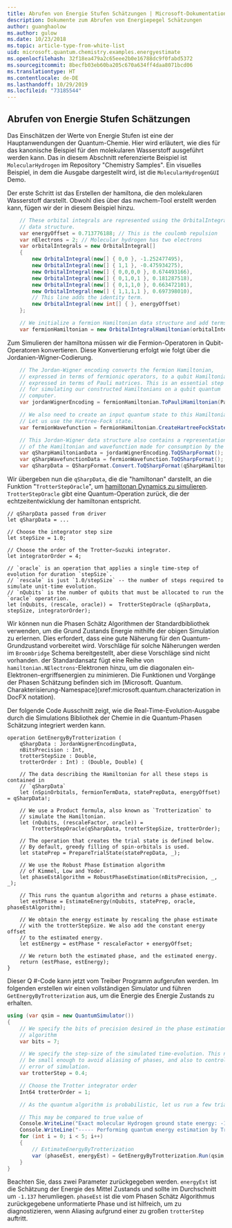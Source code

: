 ```yaml
---
title: Abrufen von Energie Stufen Schätzungen | Microsoft-Dokumentation
description: Dokumente zum Abrufen von Energiepegel Schätzungen
author: guanghaolow
ms.author: gulow
ms.date: 10/23/2018
ms.topic: article-type-from-white-list
uid: microsoft.quantum.chemistry.examples.energyestimate
ms.openlocfilehash: 32f18ea479a2c65eee2b0e16788dc9f0fabd5372
ms.sourcegitcommit: 8becfb03eb60ba205c670a634ff4daa8071bcd06
ms.translationtype: HT
ms.contentlocale: de-DE
ms.lasthandoff: 10/29/2019
ms.locfileid: "73185544"
---
```

## <a name="obtaining-energy-level-estimates"></a>Abrufen von Energie Stufen Schätzungen
Das Einschätzen der Werte von Energie Stufen ist eine der Hauptanwendungen der Quantum-Chemie. Hier wird erläutert, wie dies für das kanonische Beispiel für den molekularen Wasserstoff ausgeführt werden kann. Das in diesem Abschnitt referenzierte Beispiel ist `MolecularHydrogen` im Repository "Chemistry Samples". Ein visuelles Beispiel, in dem die Ausgabe dargestellt wird, ist die `MolecularHydrogenGUI` Demo.

Der erste Schritt ist das Erstellen der hamiltona, die den molekularen Wasserstoff darstellt. Obwohl dies über das nwchem-Tool erstellt werden kann, fügen wir der in diesem Beispiel hinzu.

```csharp
    // These orbital integrals are represented using the OrbitalIntegral
    // data structure.
    var energyOffset = 0.713776188; // This is the coulomb repulsion
    var nElectrons = 2; // Molecular hydrogen has two electrons
    var orbitalIntegrals = new OrbitalIntegral[]
    {
        new OrbitalIntegral(new[] { 0,0 }, -1.252477495),
        new OrbitalIntegral(new[] { 1,1 }, -0.475934275),
        new OrbitalIntegral(new[] { 0,0,0,0 }, 0.674493166),
        new OrbitalIntegral(new[] { 0,1,0,1 }, 0.181287518),
        new OrbitalIntegral(new[] { 0,1,1,0 }, 0.663472101),
        new OrbitalIntegral(new[] { 1,1,1,1 }, 0.697398010),
        // This line adds the identity term.
        new OrbitalIntegral(new int[] { }, energyOffset)
    };

    // We initialize a fermion Hamiltonian data structure and add terms to it.
    var fermionHamiltonian = new OrbitalIntegralHamiltonian(orbitalIntegrals).ToFermionHamiltonian();
```

Zum Simulieren der hamiltona müssen wir die Fermion-Operatoren in Qubit-Operatoren konvertieren. Diese Konvertierung erfolgt wie folgt über die Jordanien-Wigner-Codierung.

```csharp
    // The Jordan-Wigner encoding converts the fermion Hamiltonian, 
    // expressed in terms of fermionic operators, to a qubit Hamiltonian,
    // expressed in terms of Pauli matrices. This is an essential step
    // for simulating our constructed Hamiltonians on a qubit quantum
    // computer.
    var jordanWignerEncoding = fermionHamiltonian.ToPauliHamiltonian(Pauli.QubitEncoding.JordanWigner);

    // We also need to create an input quantum state to this Hamiltonian.
    // Let us use the Hartree-Fock state.
    var fermionWavefunction = fermionHamiltonian.CreateHartreeFockState(nElectrons);

    // This Jordan-Wigner data structure also contains a representation 
    // of the Hamiltonian and wavefunction made for consumption by the Q# operations.
    var qSharpHamiltonianData = jordanWignerEncoding.ToQSharpFormat();
    var qSharpWavefunctionData = fermionWavefunction.ToQSharpFormat();
    var qSharpData = QSharpFormat.Convert.ToQSharpFormat(qSharpHamiltonianData, qSharpWavefunctionData);
```

Wir übergeben nun die `qSharpData`, die die "hamiltonan" darstellt, an die Funktion "`TrotterStepOracle`", um [hamiltonan Dynamics zu simulieren](xref:microsoft.quantum.libraries.standard.algorithms). `TrotterStepOracle` gibt eine Quantum-Operation zurück, die der echtzeitentwicklung der hamiltonan entspricht.

```qsharp
// qSharpData passed from driver
let qSharpData = ... 

// Choose the integrator step size
let stepSize = 1.0;

// Choose the order of the Trotter—Suzuki integrator.
let integratorOrder = 4;

// `oracle` is an operation that applies a single time-step of evolution for duration `stepSize`.
// `rescale` is just `1.0/stepSize` -- the number of steps required to simulate unit-time evolution.
// `nQubits` is the number of qubits that must be allocated to run the `oracle` operatrion.
let (nQubits, (rescale, oracle)) =  TrotterStepOracle (qSharpData, stepSize, integratorOrder);
```

Wir können nun die Phasen Schätz Algorithmen der Standardbibliothek verwenden, um die Grund Zustands Energie mithilfe der obigen Simulation zu erlernen. Dies erfordert, dass eine gute Näherung für den Quantum-Grundzustand vorbereitet wird. Vorschläge für solche Näherungen werden im `Broombridge` Schema bereitgestellt, aber diese Vorschläge sind nicht vorhanden. der Standardansatz fügt eine Reihe von `hamiltonian.NElectrons`-Elektronen hinzu, um die diagonalen ein-Elektronen-ergriffsenergien zu minimieren. Die Funktionen und Vorgänge der Phasen Schätzung befinden sich im [Microsoft. Quantum. Charakterisierung-Namespace](xref:microsoft.quantum.characterization in DocFX notation).

Der folgende Code Ausschnitt zeigt, wie die Real-Time-Evolution-Ausgabe durch die Simulations Bibliothek der Chemie in die Quantum-Phasen Schätzung integriert werden kann.

```qsharp
operation GetEnergyByTrotterization (
    qSharpData : JordanWignerEncodingData, 
    nBitsPrecision : Int, 
    trotterStepSize : Double, 
    trotterOrder : Int) : (Double, Double) {
    
    // The data describing the Hamiltonian for all these steps is contained in
    // `qSharpData`
    let (nSpinOrbitals, fermionTermData, statePrepData, energyOffset) = qSharpData!;
    
    // We use a Product formula, also known as `Trotterization` to
    // simulate the Hamiltonian.
    let (nQubits, (rescaleFactor, oracle)) = 
        TrotterStepOracle(qSharpData, trotterStepSize, trotterOrder);
    
    // The operation that creates the trial state is defined below.
    // By default, greedy filling of spin-orbitals is used.
    let statePrep = PrepareTrialState(statePrepData, _);
    
    // We use the Robust Phase Estimation algorithm
    // of Kimmel, Low and Yoder.
    let phaseEstAlgorithm = RobustPhaseEstimation(nBitsPrecision, _, _);
    
    // This runs the quantum algorithm and returns a phase estimate.
    let estPhase = EstimateEnergy(nQubits, statePrep, oracle, phaseEstAlgorithm);
    
    // We obtain the energy estimate by rescaling the phase estimate
    // with the trotterStepSize. We also add the constant energy offset
    // to the estimated energy.
    let estEnergy = estPhase * rescaleFactor + energyOffset;
    
    // We return both the estimated phase, and the estimated energy.
    return (estPhase, estEnergy);
}
```

Dieser Q #-Code kann jetzt vom Treiber Programm aufgerufen werden. Im folgenden erstellen wir einen vollständigen Simulator und führen `GetEnergyByTrotterization` aus, um die Energie des Energie Zustands zu erhalten.

```csharp
using (var qsim = new QuantumSimulator())
{
    // We specify the bits of precision desired in the phase estimation 
    // algorithm
    var bits = 7;

    // We specify the step-size of the simulated time-evolution. This needs to
    // be small enough to avoid aliasing of phases, and also to control the
    // error of simulation.
    var trotterStep = 0.4;

    // Choose the Trotter integrator order
    Int64 trotterOrder = 1;

    // As the quantum algorithm is probabilistic, let us run a few trials.

    // This may be compared to true value of
    Console.WriteLine("Exact molecular Hydrogen ground state energy: -1.137260278.\n");
    Console.WriteLine("----- Performing quantum energy estimation by Trotter simulation algorithm");
    for (int i = 0; i < 5; i++)
    {
        // EstimateEnergyByTrotterization
        var (phaseEst, energyEst) = GetEnergyByTrotterization.Run(qsim, qSharpData, bits, trotterStep, trotterOrder).Result;
    }
}
```

Beachten Sie, dass zwei Parameter zurückgegeben werden. `energyEst` ist die Schätzung der Energie des Mittel Zustands und sollte im Durchschnitt um `-1.137` herumliegen. `phaseEst` ist die vom Phasen Schätz Algorithmus zurückgegebene unformatierte Phase und ist hilfreich, um zu diagnostizieren, wenn Aliasing aufgrund einer zu großen `trotterStep` auftritt.
